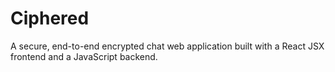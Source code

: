 # Ciphered
A secure, end-to-end encrypted chat web application built with a React JSX frontend and a JavaScript backend.